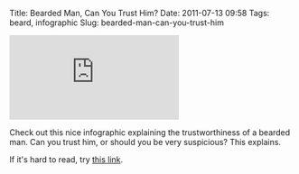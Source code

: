 Title: Bearded Man, Can You Trust Him?
Date: 2011-07-13 09:58
Tags: beard, infographic
Slug: bearded-man-can-you-trust-him

[![Beard Graph](http://visual.ly/images/timthumb.php?src=http://visually.visually.netdna-cdn.com/24_infographic.jpg&w=587)](http://visually.visually.netdna-cdn.com/24_infographic.jpg)

Check out this nice infographic explaining the trustworthiness of a bearded man. Can you trust him, or should you be very suspicious? This explains.

If it's hard to read, try [this link](http://visually.visually.netdna-cdn.com/24_infographic.jpg).

